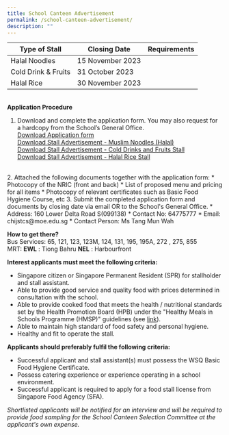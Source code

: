 ```yaml
---
title: School Canteen Advertisement
permalink: /school-canteen-advertisement/
description: ""
---
```

| Type of Stall | Closing Date | Requirements |
| -------- | -------- | -------- |
| Halal Noodles     | 15 November 2023     |      |
| Cold Drink &amp; Fruits     | 31 October 2023     |    | 
|Halal Rice   | 30 November 2023  |     |
<br>**Application Procedure**

1. Download and complete the application form. You may also request for a hardcopy from the School’s General Office.<br>
[Download Application form](/files/School%20Canteen%20Advertisements/application%20form.pdf)<br>[Download Stall Advertisement - Muslim Noodles (Halal)](/files/School%20Canteen%20Advertisements/stall%20advertisement%20-%20muslim%20noodles%20(halal)%20stall.pdf)<br>
[Download Stall Advertisement - Cold Drinks and Fruits Stall](/files/School%20Canteen%20Advertisements/stall_advertisement_cold%20drinks_fruits_stall.pdf)
<br>[Download Stall Advertisement - Halal Rice Stall](/files/School%20Canteen%20Advertisements/stall_advertisement_halal_rice_stall.pdf)
<br>
2. Attached the following documents together with the application form:
* Photocopy of the NRIC (front and back)
* List of proposed menu and pricing for all items
* Photocopy of relevant certificates such as Basic Food Hygiene Course, etc
3. Submit the completed application form and documents by closing date via email OR to the School's General Office.
 * Address: 160 Lower Delta Road S(099138)
* Contact No: 64775777
* Email: chijstcs@moe.edu.sg
* Contact Person: Ms Tang Mun Wah

**How to get there?**
<br>Bus Services:
65, 121, 123, 123M, 124, 131, 195, 195A, 272 , 275, 855
<br>MRT:
**EWL** : Tiong Bahru
**NEL** : Harbourfront

**Interest applicants must meet the following criteria:**
* Singapore citizen or Singapore Permanent Resident (SPR) for stallholder and stall assistant.
* Able to provide good service and quality food with prices determined in consultation with the school.
* Able to provide cooked food that meets the health / nutritional standards set by the Health Promotion Board (HPB) under the "Healthy Meals in Schools Programme (HMSP)" guidelines (see [link](https://www.hpb.gov.sg/schools/school-programmes/healthy-meals-in-schools-programme)).
* Able to maintain high standard of food safety and personal hygiene.
* Healthy and fit to operate the stall.


**Applicants should preferably fulfil the following criteria:**
* Successful applicant and stall assistant(s) must possess the WSQ Basic Food Hygiene Certificate.
* Possess catering experience or experience operating in a school environment.
* Successful applicant is required to apply for a food stall license from Singapore Food Agency (SFA).


*Shortlisted applicants will be notified for an interview and will be required to provide food sampling for the School Canteen Selection Committee at the applicant's own expense.*